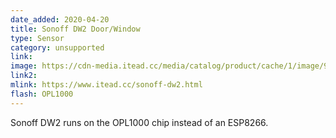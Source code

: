 ```yaml
---
date_added: 2020-04-20
title: Sonoff DW2 Door/Window
type: Sensor
category: unsupported
link: 
image: https://cdn-media.itead.cc/media/catalog/product/cache/1/image/9df78eab33525d08d6e5fb8d27136e95/d/w/dw2-1000px-6.jpg
link2: 
mlink: https://www.itead.cc/sonoff-dw2.html
flash: OPL1000
---
```

Sonoff DW2 runs on the OPL1000 chip instead of an ESP8266.